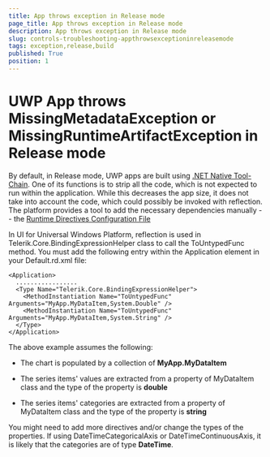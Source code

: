 ```yaml
---
title: App throws exception in Release mode 
page_title: App throws exception in Release mode
description: App throws exception in Release mode
slug: controls-troubleshooting-appthrowsexceptioninreleasemode
tags: exception,release,build
published: True
position: 1
---
```


# UWP App throws MissingMetadataException or MissingRuntimeArtifactException in Release mode

By default, in Release mode, UWP apps are built using [.NET Native Tool-Chain](http://blogs.msdn.com/b/dotnet/archive/2014/05/09/the-net-native-tool-chain.aspx). One of its functions is to strip all the code, which is not expected to run within the application. While this decreases the app size, it does not take into account the code, which could possibly be invoked with reflection. The platform provides a tool to add the necessary dependencies manually -- the [Runtime Directives Configuration File](https://msdn.microsoft.com/en-us/library/dn600639.aspx)

In UI for Universal Windows Platform, reflection is used in Telerik.Core.BindingExpressionHelper class to call the ToUntypedFunc method. You must add the following entry within the Application element in your Default.rd.xml file:

	<Application>
	  ................. 
	  <Type Name="Telerik.Core.BindingExpressionHelper">
        <MethodInstantiation Name="ToUntypedFunc" Arguments="MyApp.MyDataItem,System.Double" />
	    <MethodInstantiation Name="ToUntypedFunc" Arguments="MyApp.MyDataItem,System.String" />
      </Type>
	</Application>

The above example assumes the following:
 

- The chart is populated by a collection of **MyApp.MyDataItem**


- The series items' values are extracted from a property of MyDataItem class and the type of the property is **double**


- The series items' categories are extracted from a property of MyDataItem class and the type of the property is **string**

You might need to add more directives and/or change the types of the properties. If using DateTimeCategoricalAxis or DateTimeContinuousAxis, it is likely that the categories are of type **DateTime**.  

